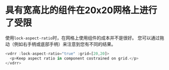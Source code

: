 # 具有宽高比的组件在20x20网格上进行了受限

使用`lock-aspect-ratio`时，在网格上使用组件的成本并不是很好。 您可以通过拖动（例如右手柄或底部手柄）来注意到您有不同的结果。

~~~js
<vdrr :lock-aspect-ratio="true" :grid=[20,20]>
  <p>Keep aspect ratio in component costrained on grid.</p>
</vdrr>
~~~

